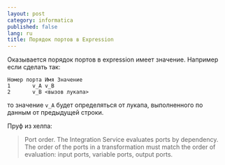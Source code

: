 ```yaml
---
layout: post
category: informatica
published: false
lang: ru
title: Порядок портов в Expression
---
```


Оказывается порядок портов в expression имеет значение. Например если сделать так:

    Номер порта	Имя	Значение
    1		v_A	v_B
    2		v_B	<вызов лукапа>

то значение `v_A` будет определяться от лукапа, выполненного по данным от предыдущей строки.

Пруф из хелпа:

> Port order. The Integration Service evaluates ports by dependency. The order  of the ports in a transformation must match the order of evaluation: input  ports, variable ports, output ports.
